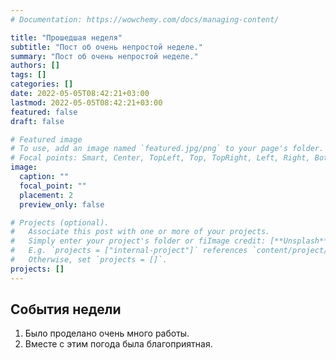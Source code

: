 ```yaml
---
# Documentation: https://wowchemy.com/docs/managing-content/

title: "Прошедшая неделя"
subtitle: "Пост об очень непростой неделе."
summary: "Пост об очень непростой неделе."
authors: []
tags: []
categories: []
date: 2022-05-05T08:42:21+03:00
lastmod: 2022-05-05T08:42:21+03:00
featured: false
draft: false

# Featured image
# To use, add an image named `featured.jpg/png` to your page's folder.
# Focal points: Smart, Center, TopLeft, Top, TopRight, Left, Right, BottomLeft, Bottom, BottomRight.
image:
  caption: ""
  focal_point: ""
  placement: 2
  preview_only: false

# Projects (optional).
#   Associate this post with one or more of your projects.
#   Simply enter your project's folder or fiImage credit: [**Unsplash**](https://unsplash.com/photos/CpkOjOcXdUY)'le name without extension.
#   E.g. `projects = ["internal-project"]` references `content/project/deep-learning/index.md`.
#   Otherwise, set `projects = []`.
projects: []
---
```


## События недели

1. Было проделано очень много работы.
2. Вместе с этим погода была благоприятная.

